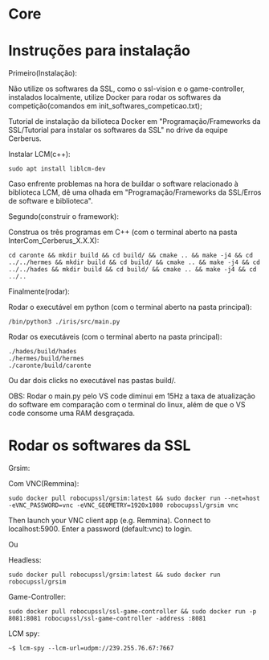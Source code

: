 # Core

# Instruções para instalação

Primeiro(Instalação):

Não utilize os softwares da SSL, como o ssl-vision e o game-controller, instalados localmente, utilize Docker para rodar os softwares da competição(comandos em init_softwares_competicao.txt);

Tutorial de instalação da bilioteca Docker em "Programação/Frameworks da SSL/Tutorial para instalar os softwares da SSL" no drive da equipe Cerberus.
	
	
Instalar LCM(c++):

	sudo apt install liblcm-dev
		
Caso enfrente problemas na hora de buildar o software relacionado à biblioteca LCM, dê uma olhada em "Programação/Frameworks da SSL/Erros de software e biblioteca".


Segundo(construir o framework):

Construa os três programas em C++ (com o terminal aberto na pasta InterCom_Cerberus_X.X.X):

	cd caronte && mkdir build && cd build/ && cmake .. && make -j4 && cd ../../hermes && mkdir build && cd build/ && cmake .. && make -j4 && cd ../../hades && mkdir build && cd build/ && cmake .. && make -j4 && cd ../..



Finalmente(rodar):

Rodar o executável em python (com o terminal aberto na pasta principal):
	
	/bin/python3 ./iris/src/main.py

Rodar os executáveis (com o terminal aberto na pasta principal):

	./hades/build/hades
	./hermes/build/hermes
	./caronte/build/caronte

Ou dar dois clicks no executável nas pastas build/.
	
OBS: Rodar o main.py pelo VS code diminui em 15Hz a taxa de atualização do software em comparação com o terminal do linux, além de que o VS code consome uma RAM desgraçada.

# Rodar os softwares da SSL

Grsim:

Com VNC(Remmina): 
	
	sudo docker pull robocupssl/grsim:latest && sudo docker run --net=host -eVNC_PASSWORD=vnc -eVNC_GEOMETRY=1920x1080 robocupssl/grsim vnc

Then launch your VNC client app (e.g. Remmina).
Connect to localhost:5900.
Enter a password (default:vnc) to login.

Ou

Headless: 
	
	sudo docker pull robocupssl/grsim:latest && sudo docker run robocupssl/grsim


Game-Controller:

	sudo docker pull robocupssl/ssl-game-controller && sudo docker run -p 8081:8081 robocupssl/ssl-game-controller -address :8081


LCM spy:

	~$ lcm-spy --lcm-url=udpm://239.255.76.67:7667

